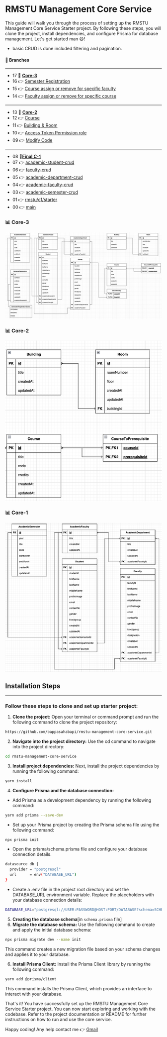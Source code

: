 # RMSTU Management Core Service
This guide will walk you through the process of setting up the RMSTU Management Core Service Starter project. By following these steps, you will clone the project, install dependencies, and configure Prisma for database management. Let's get started man 😄!

-    basic CRUD is done included filtering and pagination.



#### 🪸 Branches

---
-   17 🐞 [**Core-3**](https://github.com/bappasahabapi/rmstu-management-core-service/commits/rmstu/17m37/core-3) 
-   16 👉 [Semester Registration](https://github.com/bappasahabapi/rmstu-management-core-service/commits/rmstu/16/c3/semester-registration) 
-   15 👉 [Course assign or remove for specific faculty](https://github.com/bappasahabapi/rmstu-management-core-service/commits/rmstu/15/c3/assign-remove-course-from-faculty) 
-   14 👉 [Faculty assign or remove for specific course](https://github.com/bappasahabapi/rmstu-management-core-service/tree/rmstu/14/c3/Assign-faculty) 
---
-   13 🐞 [**Core-2**](https://github.com/bappasahabapi/rmstu-management-core-service/tree/rmstu/13m36/core-2) 
-   12 👉 [Course ](https://github.com/bappasahabapi/rmstu-management-core-service/tree/rmstu/c2/12/course) 
-   11 👉 [Building & Room  ](https://github.com/bappasahabapi/rmstu-management-core-service/tree/rmstu/c2/11/building-room) 
-   10 👉 [Access Token Permission role ](https://github.com/bappasahabapi/rmstu-management-core-service/tree/rmstu/c2/10/add-AccessTokenPermission) 
-   09 👉 [Modify Code ](https://github.com/bappasahabapi/rmstu-management-core-service/tree/rmstu/c2/09/modifyCode) 
--- 
-   08 🐞[𝐅𝐢𝐧𝐚𝐥 𝐂-𝟏](https://github.com/bappasahabapi/rmstu-management-core-service/commits/rmstu/c1/08m35)
-   07 👉 [academic-student-crud](https://github.com/bappasahabapi/rmstu-management-core-service/commits/rmstu/c1/07/student-crud)
-   06 👉 [faculty-crud](https://github.com/bappasahabapi/rmstu-management-core-service/commits/rmstu/c1/06/faculty-crud)
-   05 👉 [academic-department-crud](https://github.com/bappasahabapi/rmstu-management-core-service/commits/rmstu/c1/05/academic-department-crud)
-   04 👉 [academic-faculty-crud](https://github.com/bappasahabapi/rmstu-management-core-service/commits/rmstu/c1/04/academic-faculty-crud)
-   03 👉 [academic-semester-crud](https://github.com/bappasahabapi/rmstu-management-core-service/tree/rmstu/c1/03/academic-semester-crud)
-   01 👉 [rmstu/c1/starter](https://github.com/bappasahabapi/rmstu-management-core-service/tree/rmstu/c1/start)
-   00 👉 [main](https://github.com/bappasahabapi/rmstu-management-core-service.git)




###    📊 Core-3
![My Image](c3.png)

###    📊 Core-2
![My Image](c2.png)


###    📊 Core-1
![My Image](c1.png)





## Installation Steps
---
### Follow these steps to clone and set up starter project:

1. **Clone the project:** Open your terminal or command prompt and run the following command to clone the project repository:

```bash
https://github.com/bappasahabapi/rmstu-management-core-service.git
```

2. **Navigate into the project directory:**  Use the cd command to navigate into the project directory:

```bash
cd rmstu-management-core-service
```

3. **Install project dependencies:** Next, install the project dependencies by running the following command:

```bash
yarn install
```

4. **Configure Prisma and the database connection:**

- Add Prisma as a development dependency by running the following command:
```bash
yarn add prisma --save-dev
```

- Set up your Prisma project by creating the Prisma schema file using the following command:
```bash
npx prisma init
```

- Open the prisma/schema.prisma file and configure your database connection details.

```bash
datasource db {
  provider = "postgresql"
  url      = env("DATABASE_URL")
}
```

- Create a .env file in the project root directory and set the DATABASE_URL environment variable. Replace the placeholders with your database connection details:
```bash
DATABASE_URL="postgresql://USER:PASSWORD@HOST:PORT/DATABASE?schema=SCHEMA"
```

5. **Creating the database schema**[in `schema.prisma` file]
1. **Migrate the database schema:** Use the following command to create and apply the initial database schema:

```bash
npx prisma migrate dev --name init
```
This command creates a new migration file based on your schema changes and applies it to your database.

6. **Install Prisma Client:** Install the Prisma Client library by running the following command:
```bash
yarn add @prisma/client
```

This command installs the Prisma Client, which provides an interface to interact with your database.

That's it! You have successfully set up the RMSTU Management Core Service Starter project. You can now start exploring and working with the codebase. Refer to the project documentation or README for further instructions on how to run and use the core service.

Happy coding!
Any help contact me 👉 [Gmail](bappasaha161@gmail.com)